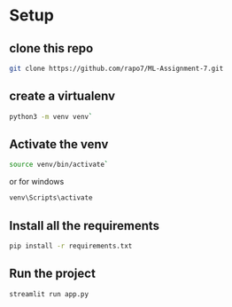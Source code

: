 # Setup 

## clone this repo 

```sh
git clone https://github.com/rapo7/ML-Assignment-7.git
```

## create a virtualenv 

```sh
python3 -m venv venv`
```
## Activate the venv 
```sh
source venv/bin/activate`
```
or for windows 
```cmd
venv\Scripts\activate
```

## Install all the requirements

```sh
pip install -r requirements.txt
```

## Run the project

```sh
streamlit run app.py
```
